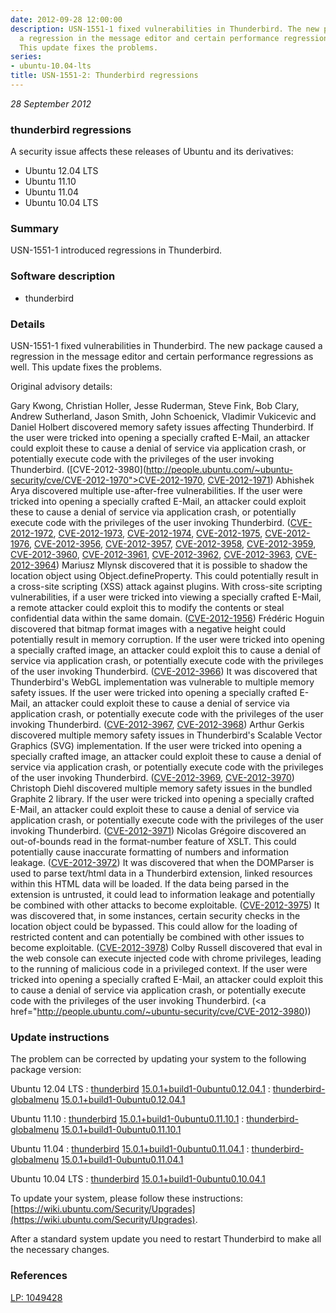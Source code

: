 ```yaml
---
date: 2012-09-28 12:00:00
description: USN-1551-1 fixed vulnerabilities in Thunderbird. The new package caused
  a regression in the message editor and certain performance regressions as well.
  This update fixes the problems.
series:
- ubuntu-10.04-lts
title: USN-1551-2: Thunderbird regressions
---
```


*28 September 2012*

### thunderbird regressions

A security issue affects these releases of Ubuntu and its derivatives:

* Ubuntu 12.04 LTS
* Ubuntu 11.10
* Ubuntu 11.04
* Ubuntu 10.04 LTS

### Summary

USN-1551-1 introduced regressions in Thunderbird. 

### Software description

* thunderbird 

### Details

USN-1551-1 fixed vulnerabilities in Thunderbird. The new package caused a regression in the message editor and certain performance regressions as well. This update fixes the problems.

Original advisory details:

 Gary Kwong, Christian Holler, Jesse Ruderman, Steve Fink, Bob Clary, Andrew Sutherland, Jason Smith, John Schoenick, Vladimir Vukicevic and Daniel Holbert discovered memory safety issues affecting Thunderbird. If the user were tricked into opening a specially crafted E-Mail, an attacker could exploit these to cause a denial of service via application crash, or potentially execute code with the privileges of the user invoking Thunderbird. ([CVE-2012-3980](http://people.ubuntu.com/~ubuntu-security/cve/CVE-2012-1970">CVE-2012-1970</a>, <a href="http://people.ubuntu.com/~ubuntu-security/cve/CVE-2012-1971">CVE-2012-1971</a>) Abhishek Arya discovered multiple use-after-free vulnerabilities. If the user were tricked into opening a specially crafted E-Mail, an attacker could exploit these to cause a denial of service via application crash, or potentially execute code with the privileges of the user invoking Thunderbird. (<a href="http://people.ubuntu.com/~ubuntu-security/cve/CVE-2012-1972">CVE-2012-1972</a>, <a href="http://people.ubuntu.com/~ubuntu-security/cve/CVE-2012-1973">CVE-2012-1973</a>, <a href="http://people.ubuntu.com/~ubuntu-security/cve/CVE-2012-1974">CVE-2012-1974</a>, <a href="http://people.ubuntu.com/~ubuntu-security/cve/CVE-2012-1975">CVE-2012-1975</a>, <a href="http://people.ubuntu.com/~ubuntu-security/cve/CVE-2012-1976">CVE-2012-1976</a>, <a href="http://people.ubuntu.com/~ubuntu-security/cve/CVE-2012-3956">CVE-2012-3956</a>, <a href="http://people.ubuntu.com/~ubuntu-security/cve/CVE-2012-3957">CVE-2012-3957</a>, <a href="http://people.ubuntu.com/~ubuntu-security/cve/CVE-2012-3958">CVE-2012-3958</a>, <a href="http://people.ubuntu.com/~ubuntu-security/cve/CVE-2012-3959">CVE-2012-3959</a>, <a href="http://people.ubuntu.com/~ubuntu-security/cve/CVE-2012-3960">CVE-2012-3960</a>, <a href="http://people.ubuntu.com/~ubuntu-security/cve/CVE-2012-3961">CVE-2012-3961</a>, <a href="http://people.ubuntu.com/~ubuntu-security/cve/CVE-2012-3962">CVE-2012-3962</a>, <a href="http://people.ubuntu.com/~ubuntu-security/cve/CVE-2012-3963">CVE-2012-3963</a>, <a href="http://people.ubuntu.com/~ubuntu-security/cve/CVE-2012-3964">CVE-2012-3964</a>) Mariusz Mlynsk discovered that it is possible to shadow the location object using Object.defineProperty. This could potentially result in a cross-site scripting (XSS) attack against plugins. With cross-site scripting vulnerabilities, if a user were tricked into viewing a specially crafted E-Mail, a remote attacker could exploit this to modify the contents or steal confidential data within the same domain. (<a href="http://people.ubuntu.com/~ubuntu-security/cve/CVE-2012-1956">CVE-2012-1956</a>) Frédéric Hoguin discovered that bitmap format images with a negative height could potentially result in memory corruption. If the user were tricked into opening a specially crafted image, an attacker could exploit this to cause a denial of service via application crash, or potentially execute code with the privileges of the user invoking Thunderbird. (<a href="http://people.ubuntu.com/~ubuntu-security/cve/CVE-2012-3966">CVE-2012-3966</a>) It was discovered that Thunderbird&#39;s WebGL implementation was vulnerable to multiple memory safety issues. If the user were tricked into opening a specially crafted E-Mail, an attacker could exploit these to cause a denial of service via application crash, or potentially execute code with the privileges of the user invoking Thunderbird. (<a href="http://people.ubuntu.com/~ubuntu-security/cve/CVE-2012-3967">CVE-2012-3967</a>, <a href="http://people.ubuntu.com/~ubuntu-security/cve/CVE-2012-3968">CVE-2012-3968</a>) Arthur Gerkis discovered multiple memory safety issues in Thunderbird&#39;s Scalable Vector Graphics (SVG) implementation. If the user were tricked into opening a specially crafted image, an attacker could exploit these to cause a denial of service via application crash, or potentially execute code with the privileges of the user invoking Thunderbird. (<a href="http://people.ubuntu.com/~ubuntu-security/cve/CVE-2012-3969">CVE-2012-3969</a>, <a href="http://people.ubuntu.com/~ubuntu-security/cve/CVE-2012-3970">CVE-2012-3970</a>) Christoph Diehl discovered multiple memory safety issues in the bundled Graphite 2 library. If the user were tricked into opening a specially crafted E-Mail, an attacker could exploit these to cause a denial of service via application crash, or potentially execute code with the privileges of the user invoking Thunderbird. (<a href="http://people.ubuntu.com/~ubuntu-security/cve/CVE-2012-3971">CVE-2012-3971</a>) Nicolas Grégoire discovered an out-of-bounds read in the format-number feature of XSLT. This could potentially cause inaccurate formatting of numbers and information leakage. (<a href="http://people.ubuntu.com/~ubuntu-security/cve/CVE-2012-3972">CVE-2012-3972</a>) It was discovered that when the DOMParser is used to parse text/html data in a Thunderbird extension, linked resources within this HTML data will be loaded. If the data being parsed in the extension is untrusted, it could lead to information leakage and potentially be combined with other attacks to become exploitable. (<a href="http://people.ubuntu.com/~ubuntu-security/cve/CVE-2012-3975">CVE-2012-3975</a>) It was discovered that, in some instances, certain security checks in the location object could be bypassed. This could allow for the loading of restricted content and can potentially be combined with other issues to become exploitable. (<a href="http://people.ubuntu.com/~ubuntu-security/cve/CVE-2012-3978">CVE-2012-3978</a>) Colby Russell discovered that eval in the web console can execute injected code with chrome privileges, leading to the running of malicious code in a privileged context. If the user were tricked into opening a specially crafted E-Mail, an attacker could exploit this to cause a denial of service via application crash, or potentially execute code with the privileges of the user invoking Thunderbird. (<a href="http://people.ubuntu.com/~ubuntu-security/cve/CVE-2012-3980)) 

### Update instructions

The problem can be corrected by updating your system to the following package version:

Ubuntu 12.04 LTS
 : [thunderbird](https://launchpad.net/ubuntu/+source/thunderbird) <span> [15.0.1+build1-0ubuntu0.12.04.1](https://launchpad.net/ubuntu/+source/thunderbird/15.0.1+build1-0ubuntu0.12.04.1) </span> 
 : [thunderbird-globalmenu](https://launchpad.net/ubuntu/+source/thunderbird) <span> [15.0.1+build1-0ubuntu0.12.04.1](https://launchpad.net/ubuntu/+source/thunderbird/15.0.1+build1-0ubuntu0.12.04.1) </span> 

Ubuntu 11.10
 : [thunderbird](https://launchpad.net/ubuntu/+source/thunderbird) <span> [15.0.1+build1-0ubuntu0.11.10.1](https://launchpad.net/ubuntu/+source/thunderbird/15.0.1+build1-0ubuntu0.11.10.1) </span> 
 : [thunderbird-globalmenu](https://launchpad.net/ubuntu/+source/thunderbird) <span> [15.0.1+build1-0ubuntu0.11.10.1](https://launchpad.net/ubuntu/+source/thunderbird/15.0.1+build1-0ubuntu0.11.10.1) </span> 

Ubuntu 11.04
 : [thunderbird](https://launchpad.net/ubuntu/+source/thunderbird) <span> [15.0.1+build1-0ubuntu0.11.04.1](https://launchpad.net/ubuntu/+source/thunderbird/15.0.1+build1-0ubuntu0.11.04.1) </span> 
 : [thunderbird-globalmenu](https://launchpad.net/ubuntu/+source/thunderbird) <span> [15.0.1+build1-0ubuntu0.11.04.1](https://launchpad.net/ubuntu/+source/thunderbird/15.0.1+build1-0ubuntu0.11.04.1) </span> 

Ubuntu 10.04 LTS
 : [thunderbird](https://launchpad.net/ubuntu/+source/thunderbird) <span> [15.0.1+build1-0ubuntu0.10.04.1](https://launchpad.net/ubuntu/+source/thunderbird/15.0.1+build1-0ubuntu0.10.04.1) </span> 

To update your system, please follow these instructions: [https://wiki.ubuntu.com/Security/Upgrades](https://wiki.ubuntu.com/Security/Upgrades).

After a standard system update you need to restart Thunderbird to make all the necessary changes. 

### References

 
 [LP: 1049428](https://launchpad.net/bugs/1049428)